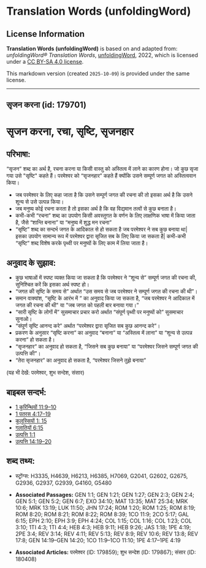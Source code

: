 # Translation Words (unfoldingWord)

## License Information

**Translation Words (unfoldingWord)** is based on and adapted from: _unfoldingWord® Translation Words_, [unfoldingWord](https://unfoldingword.org/utw), 2022, which is licensed under a [CC BY-SA 4.0 license](https://creativecommons.org/licenses/by-sa/4.0/legalcode.en).

This markdown version (created `2025-10-09`) is provided under the same license.



--------------------------------

## सृजन करना (id: 179701)

सृजन करना, रचा, सृष्टि, सृजनहार
===============================

परिभाषा:
--------

“सृजन” शब्द का अर्थ है, रचना करना या किसी वास्तु को अस्तित्व में लाने का कारण होना। जो कुछ सृजा गया उसे "सृष्टि" कहते हैं। परमेश्वर को “सृजनहार” कहते हैं क्योंकि उसने सम्पूर्ण जगत को अस्तित्ववान किया।

* जब परमेश्वर के लिए कहा जाता है कि उसने सम्पूर्ण जगत की रचना की तो इसका अर्थ है कि उसने शून्य से उसे उत्पन्न किया।
* जब मनुष्य कोई रचना करता है तो इसका अर्थ है कि वह विद्यमान तत्वों से कुछ बनाता है।
* कभी\-कभी “रचना” शब्द का उपयोग किसी अवस्तुगत के वर्णन के लिए लाक्षणिक भाषा में किया जाता है, जैसे “शान्ति बनाना” या “मनुष्य में शुद्ध मन रचना”
* “सृष्टि” शब्द का सन्दर्भ जगत के आदिकाल से हो सकता है जब परमेश्वर ने सब कुछ बनाया था\| इसका उपयोग सामान्य रूप में परमेश्वर द्वारा सृजित सब के लिए किया जा सकता है\| कभी\-कभी “सृष्टि” शब्द विशेष करके पृथ्वी पर मनुष्यों के लिए काम में लिया जाता है।

अनुवाद के सुझाव:
----------------

* कुछ भाषाओं में स्पष्ट व्यक्त किया जा सकता है कि परमेश्वर ने “शून्य से” सम्पूर्ण जगत की रचना की, सुनिश्चित करें कि इसका अर्थ स्पष्ट हो।
* “जगत की सृष्टि के समय से” अर्थात “उस समय से जब परमेश्वर ने सम्पूर्ण जगत की रचना की थी”।
* समान वाक्यांश, “सृष्टि के आरंभ में ” का अनुवाद किया जा सकता है, “जब परमेश्वर ने आदिकाल में जगत की रचना की थी" या "जब जगत को पहली बार बनाया गया।”
* “सारी सृष्टि के लोगों में” सुसमाचार प्रचार करो अर्थात “संपूर्ण पृथ्वी पर मनुष्यों को” सुसमाचार सुनाओ।
* “संपूर्ण सृष्टि आनन्द करे” अर्थात “परमेश्वर द्वारा सृजित सब कुछ आनन्द करे”।
* प्रकरण के अनुसार “सृष्टि करना” का अनुवाद “बनाना” या “अस्तित्व में लाना” या “शून्य से उत्पन्न करना” हो सकता है।
* “सृजनहार” का अनुवाद हो सकता है, “जिसने सब कुछ बनाया” या “परमेश्वर जिसने सम्पूर्ण जगत की उत्पत्ति की”।
* “तेरा सृजनहार” का अनुवाद हो सकता है, “परमेश्वर जिसने तुझे बनाया”

(यह भी देखें: परमेश्वर, शुभ सन्देश, संसार)

बाइबल सन्दर्भ:
--------------

* [1 कुरिन्थियों 11:9–10](https://ref.ly/1Cor0:0)
* [1 पतरस 4:17–19](https://ref.ly/1Pet0:0)
* [कुलुस्सियों 1: 15](https://ref.ly/Col1:0)
* [गलातियों 6:15](https://ref.ly/Gal6:15)
* [उत्पत्ति 1:1](https://ref.ly/Gen1:1)
* [उत्पत्ति 14:19–20](https://ref.ly/Gen14:19-Gen14:20)

शब्द तथ्य:
----------

* स्ट्रोंग्स: H3335, H4639, H6213, H6385, H7069, G2041, G2602, G2675, G2936, G2937, G2939, G4160, G5480

* **Associated Passages:** GEN 1:1; GEN 1:21; GEN 1:27; GEN 2:3; GEN 2:4; GEN 5:1; GEN 5:2; GEN 6:7; EXO 34:10; MAT 13:35; MAT 25:34; MRK 10:6; MRK 13:19; LUK 11:50; JHN 17:24; ROM 1:20; ROM 1:25; ROM 8:19; ROM 8:20; ROM 8:21; ROM 8:22; ROM 8:39; 1CO 11:9; 2CO 5:17; GAL 6:15; EPH 2:10; EPH 3:9; EPH 4:24; COL 1:15; COL 1:16; COL 1:23; COL 3:10; 1TI 4:3; 1TI 4:4; HEB 4:3; HEB 9:11; HEB 9:26; JAS 1:18; 1PE 4:19; 2PE 3:4; REV 3:14; REV 4:11; REV 5:13; REV 8:9; REV 10:6; REV 13:8; REV 17:8; GEN 14:19–GEN 14:20; 1CO 11:9–1CO 11:10; 1PE 4:17–1PE 4:19
* **Associated Articles:** परमेश्‍वर (ID: 179859); शुभ सन्देश (ID: 179867); संसार (ID: 180408)

